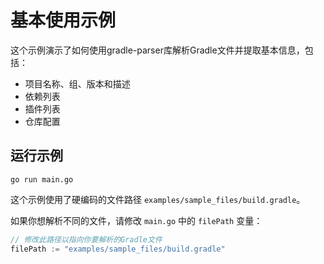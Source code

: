 # 基本使用示例

这个示例演示了如何使用gradle-parser库解析Gradle文件并提取基本信息，包括：

- 项目名称、组、版本和描述
- 依赖列表
- 插件列表
- 仓库配置

## 运行示例

```
go run main.go
```

这个示例使用了硬编码的文件路径 `examples/sample_files/build.gradle`。

如果你想解析不同的文件，请修改 `main.go` 中的 `filePath` 变量：

```go
// 修改此路径以指向你要解析的Gradle文件
filePath := "examples/sample_files/build.gradle"
``` 